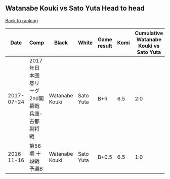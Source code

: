 ## Watanabe Kouki vs Sato Yuta Head to head

[Back to ranking](../../index.md)




| **Date** | **Comp** | **Black** | **White** | **Game result** | **Komi** | **Cumulative Watanabe Kouki vs Sato Yuta** | **Watanabe Kouki streak** | **Sato Yuta streak** | 
| --- | --- | --- | --- | --- | --- | --- | --- | --- |
| 2017-07-24 | 2017年日本囲碁リーグ2nd開幕戦兵庫-古都副将戦 | Watanabe Kouki | Sato Yuta | B+R | 6.5 | 2:0 | 2 | 0 | 
| 2016-11-16 | 第56期 十段戦 予選B | Watanabe Kouki | Sato Yuta | B+0.5 | 6.5 | 1:0 | 1 | 0 |




